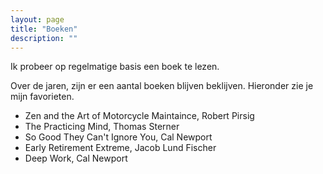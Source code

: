 ```yaml
---
layout: page
title: "Boeken"
description: ""
---
```


Ik probeer op regelmatige basis een boek te lezen.

Over de jaren, zijn er een aantal boeken blijven beklijven. Hieronder zie je mijn favorieten. 

* Zen and the Art of Motorcycle Maintaince, Robert Pirsig
* The Practicing Mind, Thomas Sterner 
* So Good They Can't Ignore You, Cal Newport
* Early Retirement Extreme, Jacob Lund Fischer
* Deep Work, Cal Newport
